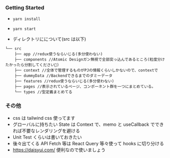 ### Getting Started

- `yarn install`
- `yarn start`

- ディレクトリにについて(src は以下)

```
└── src
    ├── app //redux使うならいじる(多分使わない)
    ├── components //Atomic Designガン無視で全部突っ込んであるところ(粒度分けたかったら分割してください🙏)
    ├── context //全体で管理するものがPJの情報くらいしかないので、contextで
    ├── dummyData //Backendできるまでのダミーデータ
    ├── features //redux使うならいじる(多分使わない)
    ├── pages //表示されているページ、コンポーネント群を一つにまとめている。
    └── types //型定義まとめてる
```

### その他

- css は tailwind css 使ってます
- グローバルに持ちたい State は Context で、memo と useCallback でできれば不要なレンダリングを避ける
- Unit Test くらいは書いておきたい
- 後々出てくる API Fetch 等は React Query 等々使って hooks に切り分ける
- https://daisyui.com/ 便利なので使いましょう
